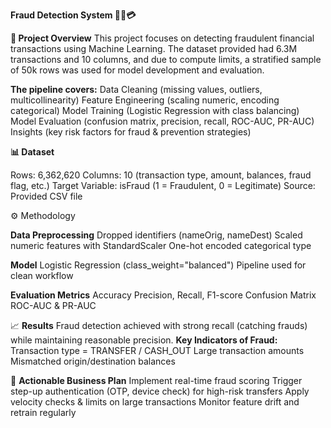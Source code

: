 **Fraud Detection System 🕵️‍♀️💳**

**📌 Project Overview**
This project focuses on detecting fraudulent financial transactions using Machine Learning.
The dataset provided had 6.3M transactions and 10 columns, and due to compute limits, a stratified sample of 50k rows was used for model development and evaluation.

**The pipeline covers:**
Data Cleaning (missing values, outliers, multicollinearity)
Feature Engineering (scaling numeric, encoding categorical)
Model Training (Logistic Regression with class balancing)
Model Evaluation (confusion matrix, precision, recall, ROC-AUC, PR-AUC)
Insights (key risk factors for fraud & prevention strategies)

**📊 Dataset**

Rows: 6,362,620
Columns: 10 (transaction type, amount, balances, fraud flag, etc.)
Target Variable: isFraud (1 = Fraudulent, 0 = Legitimate)
Source: Provided CSV file

⚙️ Methodology

**Data Preprocessing**
Dropped identifiers (nameOrig, nameDest)
Scaled numeric features with StandardScaler
One-hot encoded categorical type

**Model**
Logistic Regression (class_weight="balanced")
Pipeline used for clean workflow

**Evaluation Metrics**
Accuracy
Precision, Recall, F1-score
Confusion Matrix
ROC-AUC & PR-AUC

📈 **Results**
Fraud detection achieved with strong recall (catching frauds) while maintaining reasonable precision.
**Key Indicators of Fraud:**
Transaction type = TRANSFER / CASH_OUT
Large transaction amounts
Mismatched origin/destination balances

🔐 **Actionable Business Plan**
Implement real-time fraud scoring
Trigger step-up authentication (OTP, device check) for high-risk transfers
Apply velocity checks & limits on large transactions
Monitor feature drift and retrain regularly
